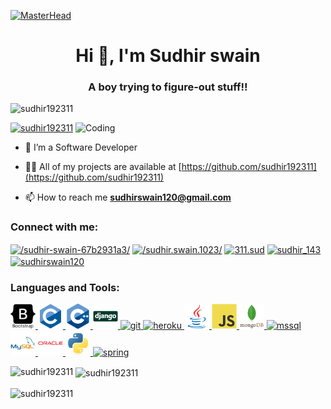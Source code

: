 [![MasterHead](https://miro.medium.com/max/1000/0*RMkNUAmoo7xk2oRb)](https://sudhir192311.github.io)
  
<h1 align="center">Hi 👋, I'm Sudhir swain</h1>

<h3 align="center">A boy trying to figure-out stuff!!</h3>

<p align="left"> <img src="https://komarev.com/ghpvc/?username=sudhir192311&label=Profile%20views&color=0e75b6&style=flat" alt="sudhir192311" /> </p>

<img align="right" alt="Coding" width="400" src="https://cdn.dribbble.com/users/2646423/screenshots/5507196/computer.gif">


<p align="left"> <a href="https://github.com/ryo-ma/github-profile-trophy"><img src="https://github-profile-trophy.vercel.app/?username=sudhir192311" alt="sudhir192311" /></a> </p>

- 🌱 I’m a Software Developer

- 👨‍💻 All of my projects are available at [https://github.com/sudhir192311](https://github.com/sudhir192311)

- 📫 How to reach me **sudhirswain120@gmail.com**

<h3 align="left">Connect with me:</h3>
<p align="left">
<a href="https://linkedin.com/in//sudhir-swain-67b2931a3/" target="blank"><img align="center" src="https://raw.githubusercontent.com/rahuldkjain/github-profile-readme-generator/master/src/images/icons/Social/linked-in-alt.svg" alt="/sudhir-swain-67b2931a3/" height="30" width="40" /></a>
<a href="https://fb.com//sudhir.swain.1023/" target="blank"><img align="center" src="https://raw.githubusercontent.com/rahuldkjain/github-profile-readme-generator/master/src/images/icons/Social/facebook.svg" alt="/sudhir.swain.1023/" height="30" width="40" /></a>
<a href="https://instagram.com/311.sud" target="blank"><img align="center" src="https://raw.githubusercontent.com/rahuldkjain/github-profile-readme-generator/master/src/images/icons/Social/instagram.svg" alt="311.sud" height="30" width="40" /></a>
<a href="https://www.codechef.com/users/sudhir_143" target="blank"><img align="center" src="https://cdn.jsdelivr.net/npm/simple-icons@3.1.0/icons/codechef.svg" alt="sudhir_143" height="30" width="40" /></a>
<a href="https://www.hackerrank.com/sudhirswain" target="blank"><img align="center" src="https://raw.githubusercontent.com/rahuldkjain/github-profile-readme-generator/master/src/images/icons/Social/hackerrank.svg" alt="sudhirswain120" height="30" width="40" /></a>
</p>

<h3 align="left">Languages and Tools:</h3>
<p align="left"> <a href="https://getbootstrap.com" target="_blank"> <img src="https://raw.githubusercontent.com/devicons/devicon/master/icons/bootstrap/bootstrap-plain-wordmark.svg" alt="bootstrap" width="40" height="40"/> </a> <a href="https://www.cprogramming.com/" target="_blank"> <img src="https://raw.githubusercontent.com/devicons/devicon/master/icons/c/c-original.svg" alt="c" width="40" height="40"/> </a> <a href="https://www.w3schools.com/cpp/" target="_blank"> <img src="https://raw.githubusercontent.com/devicons/devicon/master/icons/cplusplus/cplusplus-original.svg" alt="cplusplus" width="40" height="40"/> </a> <a href="https://www.djangoproject.com/" target="_blank"> <img src="https://raw.githubusercontent.com/devicons/devicon/master/icons/django/django-original.svg" alt="django" width="40" height="40"/> </a> <a href="https://git-scm.com/" target="_blank"> <img src="https://www.vectorlogo.zone/logos/git-scm/git-scm-icon.svg" alt="git" width="40" height="40"/> </a> <a href="https://heroku.com" target="_blank"> <img src="https://www.vectorlogo.zone/logos/heroku/heroku-icon.svg" alt="heroku" width="40" height="40"/> </a> <a href="https://www.java.com" target="_blank"> <img src="https://raw.githubusercontent.com/devicons/devicon/master/icons/java/java-original.svg" alt="java" width="40" height="40"/> </a> <a href="https://developer.mozilla.org/en-US/docs/Web/JavaScript" target="_blank"> <img src="https://raw.githubusercontent.com/devicons/devicon/master/icons/javascript/javascript-original.svg" alt="javascript" width="40" height="40"/> </a> <a href="https://www.mongodb.com/" target="_blank"> <img src="https://raw.githubusercontent.com/devicons/devicon/master/icons/mongodb/mongodb-original-wordmark.svg" alt="mongodb" width="40" height="40"/> </a> <a href="https://www.microsoft.com/en-us/sql-server" target="_blank"> <img src="https://www.svgrepo.com/show/303229/microsoft-sql-server-logo.svg" alt="mssql" width="40" height="40"/> </a> <a href="https://www.mysql.com/" target="_blank"> <img src="https://raw.githubusercontent.com/devicons/devicon/master/icons/mysql/mysql-original-wordmark.svg" alt="mysql" width="40" height="40"/> </a> <a href="https://www.oracle.com/" target="_blank"> <img src="https://raw.githubusercontent.com/devicons/devicon/master/icons/oracle/oracle-original.svg" alt="oracle" width="40" height="40"/> </a> <a href="https://www.python.org" target="_blank"> <img src="https://raw.githubusercontent.com/devicons/devicon/master/icons/python/python-original.svg" alt="python" width="40" height="40"/> </a> <a href="https://spring.io/" target="_blank"> <img src="https://www.vectorlogo.zone/logos/springio/springio-icon.svg" alt="spring" width="40" height="40"/> </a> </p>

<p><img align="left" src="https://github-readme-stats.vercel.app/api/top-langs?username=sudhir192311&show_icons=true&locale=en&layout=compact" alt="sudhir192311" /></p>

<p>&nbsp;<img align="center" src="https://github-readme-stats.vercel.app/api?username=sudhir192311&show_icons=true&locale=en" alt="sudhir192311" /></p>

<p><img align="center" src="https://github-readme-streak-stats.herokuapp.com/?user=sudhir192311&" alt="sudhir192311" /></p>
